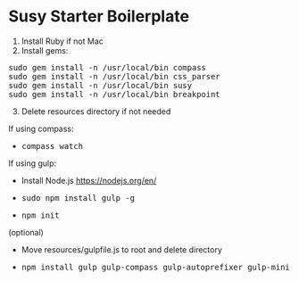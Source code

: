 # Susy Starter Boilerplate

1. Install Ruby if not Mac
2. Install gems:
<pre>
sudo gem install -n /usr/local/bin compass
sudo gem install -n /usr/local/bin css_parser
sudo gem install -n /usr/local/bin susy
sudo gem install -n /usr/local/bin breakpoint
</pre>
3. Delete resources directory if not needed

If using compass:
- <pre>compass watch</pre>

If using gulp:
- Install Node.js https://nodejs.org/en/
- <pre>sudo npm install gulp -g</pre>
- <pre>npm init</pre>

(optional)
- Move resources/gulpfile.js to root and delete directory
- <pre>npm install gulp gulp-compass gulp-autoprefixer gulp-minify-css gulp-uglify gulp-rename gulp-concat gulp-notify gulp-livereload gulp-plumber --save-dev</pre>
